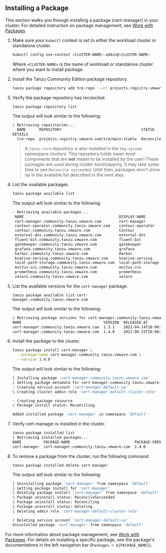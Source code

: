 ## Installing a Package

This section walks you through installing a package (cert-manager) in your cluster. For
detailed instruction on package management, see [Work with Packages](../package-management).

1. Make sure your `kubectl` context is set to either the workload cluster or standalone cluster.

    ```sh
    kubectl config use-context <CLUSTER-NAME>-admin@<CLUSTER-NAME>
    ```

    Where ``<CLUSTER-NAME>`` is the name of workload or standalone cluster where you want to install package.

1. Install the Tanzu Community Edition package repository.

    ```sh
    tanzu package repository add tce-repo --url projects.registry.vmware.com/tce/main:stable
    ```

1. Verify the package repository has reconciled.

    ```sh
    tanzu package repository list
    ```

    The output will look similar to the following:

    ```sh
    / Retrieving repositories...
      NAME      REPOSITORY                                    STATUS
    DETAILS
      tce-repo  projects.registry.vmware.com/tce/main:stable  Reconcile succeeded
    ```

    > A `tanzu-core` repository is also installed in the `tkg-system` namespace
    > clusters. This repository holds lower-level components that are **not**
    > meant to be installed by the user! These packages are used during cluster
    > boostrapping.
    > It may take some time to see `Reconcile succeeded`. Until then, packages
    > won't show up in the available list described in the next step.

1. List the available packages.

    ```sh
    tanzu package available list
    ```

    The output will look similar to the following:

    ```sh
    - Retrieving available packages...
     NAME                                           DISPLAY-NAME        SHORT-DESCRIPTION
     cert-manager.community.tanzu.vmware.com        cert-manager        Certificate management
     contour-operator.community.tanzu.vmware.com    contour-operator    Layer 7 Ingress
     contour.community.tanzu.vmware.com             Contour             An ingress controller
     external-dns.community.tanzu.vmware.com        external-dns        This package provides DNS...
     fluent-bit.community.tanzu.vmware.com          fluent-bit          Fluent Bit is a fast Log Processor and...
     gatekeeper.community.tanzu.vmware.com          gatekeeper          policy management
     grafana.community.tanzu.vmware.com             grafana             Visualization and analytics software
     harbor.community.tanzu.vmware.com              Harbor              OCI Registry
     knative-serving.community.tanzu.vmware.com     knative-serving     Knative Serving builds on Kubernetes to...
     local-path-storage.community.tanzu.vmware.com  local-path-storage  This package provides local path node...
     multus-cni.community.tanzu.vmware.com          multus-cni          This package provides the ability for...
     prometheus.community.tanzu.vmware.com          prometheus          A time series database for your metrics
     velero.community.tanzu.vmware.com              velero              Disaster recovery capabilities
    ```

1. List the available versions for the `cert-manager` package.

    ```shell
    tanzu package available list cert-manager.community.tanzu.vmware.com
    ```

    The output will look similar to the following:

    ```sh
    / Retrieving package versions for cert-manager.community.tanzu.vmware.com...
    NAME                                     VERSION  RELEASED-AT
    cert-manager.community.tanzu.vmware.com  1.3.1    2021-04-14T18:00:00Z
    cert-manager.community.tanzu.vmware.com  1.4.0    2021-06-15T18:00:00Z
    ```

1. Install the package to the cluster.

    ```sh
    tanzu package install cert-manager \
      --package-name cert-manager.community.tanzu.vmware.com \
      --version 1.4.0
    ```

    The output will look similar to the following:

    ```sh
    | Installing package 'cert-manager.community.tanzu.vmware.com'
    / Getting package metadata for cert-manager.community.tanzu.vmware.com
    - Creating service account 'cert-manager-default-sa'
    \ Creating cluster admin role 'cert-manager-default-cluster-role'

    - Creating package resource
    / Package install status: Reconciling

    Added installed package 'cert-manager' in namespace 'default'
    ```

1. Verify cert-manager is installed in the cluster.

     ```sh
     tanzu package installed list
     | Retrieving installed packages...
     NAME          PACKAGE-NAME                             PACKAGE-VERSION  STATUS
     cert-manager  cert-manager.community.tanzu.vmware.com  1.4.0            Reconcile succeeded
     ```

1. To remove a package from the cluster, run the following command:

     ```shell
     tanzu package installed delete cert-manager
     ```

     The output will look similar to the following:

     ```sh
     | Uninstalling package 'cert-manager' from namespace 'default'
     | Getting package install for 'cert-manager'
     \ Deleting package install 'cert-manager' from namespace 'default'
     \ Package uninstall status: ReconcileSucceeded
     \ Package uninstall status: Reconciling
     \ Package uninstall status: Deleting
     | Deleting admin role 'cert-manager-default-cluster-role'

     / Deleting service account 'cert-manager-default-sa'
     Uninstalled package 'cert-manager' from namespace 'default'
     ```

For more information about package management, see [Work with Packages](../package-management). For details on installing a specific package,
see the package's documentations in the left navigation bar (`Packages >
${PACKAGE_NAME}`).
